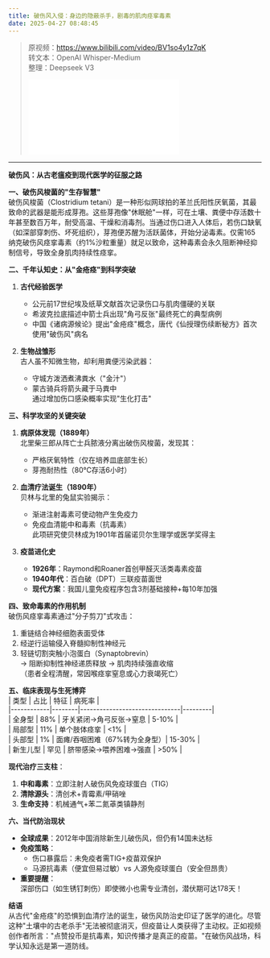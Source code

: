 ```yaml
---
title: 破伤风入侵：身边的隐蔽杀手，剧毒的肌肉痉挛毒素
date: 2025-04-27 08:48:45
---
```


> 原视频：https://www.bilibili.com/video/BV1so4y1z7qK<br>转文本：OpenAI Whisper-Medium<br>整理：Deepseek V3
>
> <iframe src="//player.bilibili.com/player.html?bvid=BV1so4y1z7qK&autoplay=0" scrolling="no" border="0" frameborder="no" framespacing="0" allowfullscreen="true"></iframe>

---

**破伤风：从古老瘟疫到现代医学的征服之路**

**一、破伤风梭菌的"生存智慧"**  
破伤风梭菌（Clostridium tetani）是一种形似网球拍的革兰氏阳性厌氧菌，其最致命的武器是能形成芽孢。这些芽孢像"休眠舱"一样，可在土壤、粪便中存活数十年甚至数百万年，耐受高温、干燥和消毒剂。当通过伤口进入人体后，若伤口缺氧（如深部穿刺伤、坏死组织），芽孢便苏醒为活跃菌体，开始分泌毒素。仅需165纳克破伤风痉挛毒素（约1%沙粒重量）就足以致命，这种毒素会永久阻断神经抑制信号，导致全身肌肉持续性痉挛。

**二、千年认知史：从"金疮痉"到科学突破**  
1. **古代经验医学**  
   - 公元前17世纪埃及纸草文献首次记录伤口与肌肉僵硬的关联  
   - 希波克拉底描述中箭士兵出现"角弓反张"最终死亡的典型病例  
   - 中国《诸病源候论》提出"金疮痉"概念，唐代《仙授理伤续断秘方》首次使用"破伤风"病名  

2. **生物战雏形**  
   古人虽不知微生物，却利用粪便污染武器：  
   - 守城方泼洒煮沸粪水（"金汁"）  
   - 蒙古骑兵将箭头藏于马粪中  
   通过增加伤口感染概率实现"生化打击"

**三、科学攻坚的关键突破**  
1. **病原体发现（1889年）**  
   北里柴三郎从阵亡士兵脓液分离出破伤风梭菌，发现其：  
   - 严格厌氧特性（仅在培养皿底部生长）  
   - 芽孢耐热性（80℃存活6小时）  

2. **血清疗法诞生（1890年）**  
   贝林与北里的兔鼠实验揭示：  
   - 渐进注射毒素可使动物产生免疫力  
   - 免疫血清能中和毒素（抗毒素）  
   此项研究使贝林成为1901年首届诺贝尔生理学或医学奖得主

3. **疫苗进化史**  
   - **1926年**：Raymond和Roaner首创甲醛灭活类毒素疫苗  
   - **1940年代**：百白破（DPT）三联疫苗面世  
   - **现代方案**：我国儿童免疫程序包含3剂基础接种+每10年加强

**四、致命毒素的作用机制**  
破伤风痉挛毒素通过"分子剪刀"式攻击：  
1. 重链结合神经细胞表面受体  
2. 经逆行运输侵入脊髓抑制性神经元  
3. 轻链切割突触小泡蛋白（Synaptobrevin）  
→ 阻断抑制性神经递质释放 → 肌肉持续强直收缩  
（患者全程清醒，常因喉痉挛窒息或心力衰竭死亡）

**五、临床表现与生死博弈**  
| 类型       | 占比   | 特征                          | 病死率  |  
|------------|--------|-------------------------------|---------|  
| 全身型     | 88%    | 牙关紧闭→角弓反张→窒息        | 5-10%   |  
| 局部型     | 11%    | 单个肢体痉挛                  | <1%     |  
| 头部型     | 1%     | 面瘫/吞咽困难（67%转为全身型）| 15-30%  |  
| 新生儿型   | 罕见   | 脐带感染→喂养困难→强直        | >50%    |  

**现代治疗三支柱**：  
1. **中和毒素**：立即注射人破伤风免疫球蛋白（TIG）  
2. **清除源头**：清创术+青霉素/甲硝唑  
3. **生命支持**：机械通气+苯二氮䓬类镇静剂  

**六、当代防治现状**  
- **全球成果**：2012年中国消除新生儿破伤风，但仍有14国未达标  
- **免疫策略**：  
  - 伤口暴露后：未免疫者需TIG+疫苗双保护  
  - 马源抗毒素（便宜但易过敏）vs 人源免疫球蛋白（安全但昂贵）  
- **重要提醒**：  
  深部伤口（如生锈钉刺伤）即使微小也需专业清创，潜伏期可达178天！

**结语**  
从古代"金疮痉"的恐惧到血清疗法的诞生，破伤风防治史印证了医学的进化。尽管这种"土壤中的古老杀手"无法被彻底消灭，但疫苗让人类获得了主动权。正如视频创作者所言："点赞投币是抗毒素，知识传播才是真正的疫苗。"在破伤风战场，科学认知永远是第一道防线。